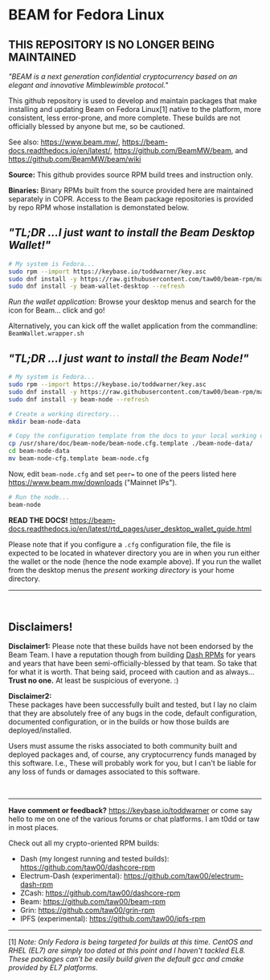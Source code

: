 # BEAM for Fedora Linux

## THIS REPOSITORY IS NO LONGER BEING MAINTAINED

_"BEAM is a next generation confidential cryptocurrency based on an elegant and
innovative Mimblewimble protocol."_

This github repository is used to develop and maintain packages that make
installing and updating Beam on Fedora Linux[1] native to the platform, more
consistent, less error-prone, and more complete. These builds are not officially
blessed by anyone but me, so be cautioned.

See also: <https://www.beam.mw/>,
<https://beam-docs.readthedocs.io/en/latest/>,
<https://github.com/BeamMW/beam>, and <https://github.com/BeamMW/beam/wiki>

**Source:** This github provides source RPM build trees and instruction only.

**Binaries:** Binary RPMs built from the source provided here are maintained
separately in COPR. Access to the Beam package repositories is provided by repo
RPM whose installation is demonstated below.

## *"TL;DR ...I just want to install the Beam Desktop Wallet!"*

```bash
# My system is Fedora...
sudo rpm --import https://keybase.io/toddwarner/key.asc
sudo dnf install -y https://raw.githubusercontent.com/taw00/beam-rpm/master/toddpkgs-beam-repo.fedora.testing.rpm
sudo dnf install -y beam-wallet-desktop --refresh
```

*Run the wallet application:* Browse your desktop menus and search for the icon
for Beam... click and go!

Alternatively, you can kick off the wallet application from the commandline: `BeamWallet.wrapper.sh`


## *"TL;DR ...I just want to install the Beam Node!"*

```bash
# My system is Fedora...
sudo rpm --import https://keybase.io/toddwarner/key.asc
sudo dnf install -y https://raw.githubusercontent.com/taw00/beam-rpm/master/toddpkgs-beam-repo.fedora.testing.rpm
sudo dnf install -y beam-node --refresh
```

```bash
# Create a working directory...
mkdir beam-node-data
```

```bash
# Copy the configuration template from the docs to your local working directory...
cp /usr/share/doc/beam-node/beam-node.cfg.template ./beam-node-data/
cd beam-node-data
mv beam-node-cfg.template beam-node.cfg
```

Now, edit `beam-node.cfg` and set `peer=` to one of the peers listed here
<https://www.beam.mw/downloads> ("Mainnet IPs").

```bash
# Run the node...
beam-node
```

**READ THE DOCS!** <https://beam-docs.readthedocs.io/en/latest/rtd_pages/user_desktop_wallet_guide.html>

Please note that if you configure a `.cfg` configuration file, the file is
expected to be located in whatever directory you are in when you run either the
wallet or the node (hence the node example above). If you run the wallet from
the desktop menus the _present working directory_ is your home directory.

---

&nbsp;

## Disclaimers!

**Disclaimer1:** Please note that these builds have not been endorsed by the
Beam Team. I have a reputation though from building [Dash RPMs](https://github.com/taw00/dashcore-rpm)
for years and years that have been semi-officially-blessed by that team. So
take that for what it is worth. That being said, proceed with caution and as
always... **Trust no one.** At least be suspicious of everyone. :)

**Disclaimer2:**  
These packages have been successfully built and tested, but I lay no claim
that they are absolutely free of any bugs in the code, default configuration,
documented configuration, or in the builds or how those builds are
deployed/installed.

Users must assume the risks associated to both community built and
deployed packages and, of course, any cryptocurrency funds managed by this
software. I.e., These will probably work for you, but I can't be liable for any
loss of funds or damages associated to this software.

&nbsp;

---

**Have comment or feedback?** <https://keybase.io/toddwarner> or come say hello
to me on one of the various forums or chat platforms. I am t0dd or taw in most
places.

Check out all my crypto-oriented RPM builds:
- Dash (my longest running and tested builds): <https://github.com/taw00/dashcore-rpm>
- Electrum-Dash (experimental): <https://github.com/taw00/electrum-dash-rpm>
- ZCash: <https://github.com/taw00/dashcore-rpm>
- Beam: <https://github.com/taw00/beam-rpm>
- Grin: <https://github.com/taw00/grin-rpm>
- IPFS (experimental): <https://github.com/taw00/ipfs-rpm>

---
[1] _Note: Only Fedora is being targeted for builds at this time. CentOS and
RHEL (EL7) are simply too dated at this point and I haven't tackled EL8. These
packages can't be easily build given the default gcc and cmake provided by EL7
platforms._
